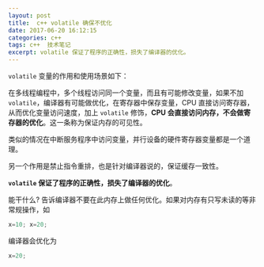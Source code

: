 ```yaml
---
layout: post
title:  c++ volatile 确保不优化
date: 2017-06-20 16:12:15
categories: c++  
tags: c++  技术笔记
excerpt: volatile 保证了程序的正确性，损失了编译器的优化。
---
```


`volatile` 变量的作用和使用场景如下：

在多线程编程中，多个线程访问同一个变量，而且有可能修改变量，如果不加 `volatile`，编译器有可能做优化，在寄存器中保存变量，CPU 直接访问寄存器，从而优化变量访问速度，加上 `volatile` 修饰，**CPU 会直接访问内存，不会做寄存器的优化**。这一条称为保证内存的可见性。

类似的情况在中断服务程序中访问变量，并行设备的硬件寄存器变量都是一个道理。

另一个作用是禁止指令重排，也是针对编译器说的，保证缓存一致性。

**`volatile` 保证了程序的正确性，损失了编译器的优化**。

能干什么? 告诉编译器不要在此内存上做任何优化。如果对内存有只写未读的等非常规操作，如
```c++
x=10; x=20;
```

编译器会优化为

```c++
x=20;
```
